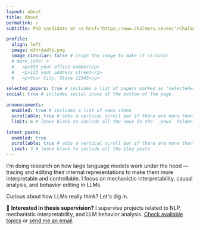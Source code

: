 ```yaml
---
layout: about
title: About
permalink: /
subtitle: PhD candidate at <a href="https://www.chalmers.se/en/">Chalmers</a> & <a href="https://www.gu.se/en">University of Gothenburg</a>

profile:
  align: left
  image: m3hrdadfi.png
  image_circular: false # crops the image to make it circular
  # more_info: >
  #   <p>555 your office number</p>
  #   <p>123 your address street</p>
  #   <p>Your City, State 12345</p>

selected_papers: true # includes a list of papers marked as "selected={true}"
social: true # includes social icons at the bottom of the page

announcements:
  enabled: true # includes a list of news items
  scrollable: true # adds a vertical scroll bar if there are more than 3 news items
  limit: 6 # leave blank to include all the news in the `_news` folder

latest_posts:
  enabled: true
  scrollable: true # adds a vertical scroll bar if there are more than 3 new posts items
  limit: 3 # leave blank to include all the blog posts
---
```


I'm doing research on how large language models work under the hood — tracing and editing their internal representations to make them more interpretable and controllable. I focus on mechanistic interpretability, causal analysis, and behavior editing in LLMs. 

<!-- Here, you'll find:
- My latest publications and research projects
- Topics for thesis supervision (feel free to reach out!)
- Occasional notes on AI, interpretability, and teaching -->

Curious about how LLMs really think? Let's dig in.

<div class="alert alert-info" role="alert">
💬 <strong>Interested in thesis supervision?</strong> I supervise projects related to NLP, mechanistic interpretability, and LLM behavior analysis. <a href="/news/2025-07-08-master-thesis-announcement/">Check available topics</a> or <a href="mailto:mehrdad.farahani@chalmers.se">send me an email</a>.
</div>